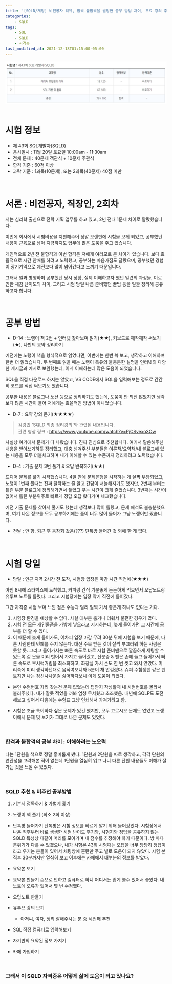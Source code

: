 ```yaml
---
title: '[SQLD/개정] 비전공자 리뷰, 합격-불합격을 결정한 공부 방법 차이, 무료 강의 추천'
categories:
    - SQLD
tags:
    - SQL
    - SQLD
    - 자격증
last_modified_at: 2021-12-18T01:15:00-05:00
---
```


<img src="\assets\images\SQLD\2021-12-18-SQLD-review\1.JPG"
     alt="SQLD 점수 결과 이미지">
&nbsp;

# 시험 정보

-   제 43회 SQL개발자(SQLD)
-   응시일시 : 11월 20일 토요일 10:00am - 11:30am
-   전체 문제 : 40문제 객관식 + 10문제 주관식
-   합격 기준 : 60점 이상
-   과락 기준 : 1과목(10문제), 또는 2과목(40문제) 40점 미만

&nbsp;

# 서론 : 비전공자, 직장인, 2회차

저는 심리학 출신으로 전략 기획 업무를 하고 있고, 2년 전때 1문제 차이로 탈랐했습니다.

이번에 회사에서 시험비용을 지원해주어 정말 오랜만에 시험을 보게 되었고, 공부했던 내용이 근육으로 남아 지금까지도 업무에 많은 도움을 주고 있습니다.

개인적으로 2년 전 불합격과 이번 합격은 저에게 여러모로 큰 차이가 있습니다. 보다 효율적으로 시간 안배를 하려고 노력했고, 공부하는 마음가짐도 달랐으며, 공부했던 경험이 장기기억으로 예전보다 많이 넘어갔다고 느끼기 때문입니다.

그래서 일과 병행하며 공부했던 당시 상황, 실제 이해하고자 했던 일련의 과정들, 이로 인한 체감 난이도의 차이, 그리고 시험 당일 나름 준비했던 꿀팁 등을 일괄 정리해 공유하고자 합니다.

&nbsp;

# 공부 방법

-   D-14 : 노랭이 책 2번 + 인터넷 찾아보며 읽기(★★), 키보드로 깨작깨작 써보기(★), 나만의 요약 정리하기

예전에는 노랭이 책을 형식적으로 읽었다면, 이번에는 한번 쓱 보고, 생각하고 이해하며 한번 더 읽었습니다. 두 번째로 읽을 때는 노랭이 특유의 불충분한 설명을 인터넷의 다양한 게시글과 예시로 보완했는데, 이게 이해하는데 많은 도움이 되었습니다.

SQL을 직접 다운로드 하지는 않았고, VS CODE에서 SQL을 입력해보는 정도로 간간히 코드를 직접 써보기도 했습니다.

공부한 내용은 블로그나 노션 등으로 정리하기도 했는데, 도움이 안 되진 않았지만 생각보다 많은 시간이 들어 저에게는 효율적인 방법이 아니었습니다.

-   D-7 : 요약 강의 듣기(★★★★)

> 김강민 'SQLD 최종 정리강의'와 관련된 내용입니다.\
> 관련 영상 링크 : https://www.youtube.com/watch?v=PjCSvexo3Ow

사실상 여기에서 문제가 다 나왔습니다. 진짜 진심으로 추천합니다. 여기서 말씀해주신 내용을 받아쓰기하듯 정리했고, 대충 넘겨주신 부분들은 이론책/요약책/내 블로그에 있는 내용을 모두 더블체크하며 내가 이해할 수 있는 수준까지 정리하려고 노력했습니다.

-   D-4 : 기출 문제 3번 풀기 & 오답 반복하기(★★)

드디어 문제를 풀기 시작했습니다. 4일 만에 문제은행을 시작하는 게 살짝 부담되었고, 노랭이 1번째 풀때는 진짜 탈락하는 줄 알고 간담이 서늘해지기도 했지만, 2번째 부터는 틀린 부분 블로그에 정리해가면서 풀었고 푸는 시간이 크게 줄었습니다. 3번째는 시간이 없어서 틀린 부분위주로 빠르게 정답 오답 왔다가며 체크했습니다.

예전 기출 문제를 찾아서 풀기도 했는데 생각보다 많이 틀렸고, 문제 해석도 불충분했으며, 여기 나온 정보를 모두 공부하기에는 품이 너무 많이 들어가 그냥 노랭이만 팠습니다.

-   전날 : 안 함. 퇴근 후 동창회 갔음(???)
    단톡방 들어간 것 외에 한 게 없다.

&nbsp;

# 시험 당일

-   당일 : 인근 지역 2시간 전 도착, 시험장 입장은 마감 시간 직전에(★★★)

아침 8시에 스타벅스에 도착했고, 커피랑 간식 기분좋게 든든하게 먹으면서 오답노트랑 유투브 노트를 돌렸다. 그리고 시험장에는 입장 막기 직전에 들어갔다.

그간 자격증 시험 보며 느낀 점은 수능과 달리 일찍 가서 좋은게 하나도 없다는 거다.

1. 시험장 환경을 예상할 수 없다. 사실 대부분 춥거나 더워서 불편한 경우가 많다.
2. 시험 전 모든 개인물품을 가방에 넣으라고 지시하는데, 늦게 들어가면 그 시간에 공부를 더 할 수 있다.
3. 이 때문에 늦게 들어가도, 어차피 입장 마감 무려 30분 뒤에 시험을 보기 때문에, 다른 사람한테 민폐를 주지 않는다. 대신 주목 받는 것이 살짝 부끄러워 하는 사람은 못할 듯. 그리고 들어가서는 빠른 속도로 바로 시험 준비맨으로 깔끔하게 세팅할 수 있도록 겉 옷을 미리 벗어서 가지고 들어갔고, 신분증 & 펜은 손에 들고 들어가서 빠른 속도로 부시럭거림을 최소화하고, 화장실 가서 손도 한 번 씻고 와서 앉았다. 머리속에 미리 생각하던대로 움직여보니까 5분이 채 안걸렸다. 슈퍼 수험생맨 같은 멘트지만 나는 정신사나운걸 싫어하다보니 이게 도움이 되었다.

-   본인 수험번호 자리 찾는건 문제 없었는데 답안지 작성할때 내 시험번호를 몰라서 불러주셨다. 내가 잘못 적었을 까봐 엄청 무서웠고 초조했음. 내년에 SQLP도 도전해보고 싶어서 다음에는 수험표 그냥 인쇄해서 가져가려고 함.

-   시험은 조금 특이하다 싶은 문제가 있긴 했지만,
    모두 고르시오 문제도 없었고 노랭이에서 문제 및 보기가 그대로 나온 문제도 있었다.

&nbsp;

### 합격과 불합격의 공부 차이 : 이해하려는 노오력

나는 1단원을 책으로 정말 흥미롭게 봤다.
1단원과 2단원을 따로 생각하고, 각각 단원의 연관성을 고려해본 적이 없는데
1단원을 열심히 읽고 나니 다른 단원 내용들도 이해가 잘 가는 것을 느낄 수 있었다.

&nbsp;

### SQLD 추천 & 비추천 공부방법

1. 기본서 정독하기 & 가볍게 훑기

2. 노랭이 책 풀기 (최소 2회 이상)

-   단톡방 들어가기
    단톡방은 시험 정보를 빠르게 알기 위해 들어갔었다.
    시험장에서 나온 직후부터 바로 생생한 시험 난이도 후기와, 시험지와 정답을 공유하지 않는 SQLD 특성상 다같이 머리를 모아가며 내 점수를 추정해야 하기 때문이다.
    방 마다 분위기가 다를 수 있겠으나, 내가 시험본 43회 시험때는 오답을 너무 당당히 정답이라고 우기는 분들이 있어서 채팅방에 혼란만 주고 별로 도움이 되지 않았다. 시험 본 직후 30분까지만 열심히 보고 이후에는 카페에서 대부분의 정보를 받았다.

-   요약본 보기

-   요약본 만들기
    손으로 안하고 컴퓨터로 하니 어디서든 쉽게 볼수 있어서 좋았다.
    내 노트에 오류가 있어서 몇 번 수정했다.

-   오답노트 만들기

-   유투브 강의 보기
    -   아저씨, 여자, 정리 잘해주시는 분 중 세번째 추천
-   SQL 직접 컴퓨터로 입력해보기
-   자기만의 요약된 정보 가지기
-   카페 가입하기

&nbsp;

### 그래서 이 SQLD 자격증은 어떻게 삶에 도움이 되고 있나요?

